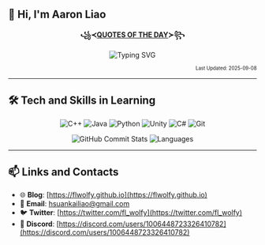 ## 👋 Hi, I'm Aaron Liao

<div align="center">
  
**꧁≺[QUOTES OF THE DAY](QUOTES.txt)≻꧂**

![Typing SVG](https://readme-typing-svg.herokuapp.com?font=Fira+Code&weight=600&width=1000&&height=40&duration=800&pause=1200&color=7C5DF7&background=FFFFFF00&center=true&vCenter=true&width=600&lines=%3B%22People%20cannot%20live%20without%20illusions.%3BThat%20is%20what%20sustains%20them.%22%3B---%20Arcueid%20Brunestud%20%E3%80%8CTsukihime%E3%80%8D%3B%3B%22Design%20is%20not%20what%20it%20looks%20like%20and%20feels%20like.%3BDesign%20is%20how%20it%20works.%22%3B---%20Steve%20Jobs%20%E3%80%8CApple%20Co-founder%E3%80%8D%3B;)
</div>
<p align="right">
  <sub><sub>
    Last Updated: 2025-09-08
  </sub></sub>
</p>


---

## 🛠 Tech and Skills in Learning
<div align="center">

![C++](https://img.shields.io/badge/-C++-00599C?style=flat&logo=cplusplus&logoColor=white)
![Java](https://img.shields.io/badge/-Java-007396?style=flat&logo=java&logoColor=white)
![Python](https://img.shields.io/badge/-Python-3776AB?style=flat&logo=python&logoColor=white)
![Unity](https://img.shields.io/badge/-Unity-000000?style=flat&logo=unity&logoColor=white)
![C#](https://img.shields.io/badge/-C%23-239120?style=flat&logo=csharp&logoColor=white)
![Git](https://img.shields.io/badge/-Git-F05032?style=flat&logo=git&logoColor=white)

![GitHub Commit Stats](https://github-readme-stats.vercel.app/api?username=FLwolfy&bg_color=30,e432ef,4a00e0&title_color=ffffff&text_color=e0c3fc&icon_color=feb47b&show_icons=truecount_private=true&show_icons=true&hide_title=true&hide=prs&theme=tokyonight&card_width=300)
![Languages](https://github-readme-stats.vercel.app/api/top-langs/?username=FLwolfy&bg_color=30,4a00e0,e96443&title_color=fff&layout=compact&theme=tokyonight&card_width=300&langs_count=4&hide=jupyter%20notebook)

</div>

---

## 📫 Links and Contacts

- 🌐 **Blog**: [https://flwolfy.github.io](https://flwolfy.github.io)
- 📧 **Email**: [hsuankailiao@gmail.com](mailto:hsuankailiao@gmail.com)
- 🐦 **Twitter**: [https://twitter.com/fl_wolfy](https://twitter.com/fl_wolfy)
- 💬 **Discord**: [https://discord.com/users/1006448723326410782](https://discord.com/users/1006448723326410782)
